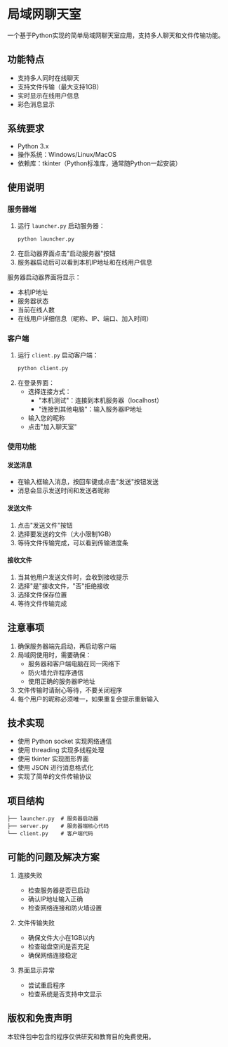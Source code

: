 # 局域网聊天室

一个基于Python实现的简单局域网聊天室应用，支持多人聊天和文件传输功能。

## 功能特点

- 支持多人同时在线聊天
- 支持文件传输（最大支持1GB）
- 实时显示在线用户信息
- 彩色消息显示

## 系统要求

- Python 3.x
- 操作系统：Windows/Linux/MacOS
- 依赖库：tkinter（Python标准库，通常随Python一起安装）

## 使用说明

### 服务器端

1. 运行 `launcher.py` 启动服务器：
   ```bash
   python launcher.py
   ```
2. 在启动器界面点击"启动服务器"按钮
3. 服务器启动后可以看到本机IP地址和在线用户信息

服务器启动器界面将显示：
- 本机IP地址
- 服务器状态
- 当前在线人数
- 在线用户详细信息（昵称、IP、端口、加入时间）

### 客户端

1. 运行 `client.py` 启动客户端：
   ```bash
   python client.py
   ```
2. 在登录界面：
   - 选择连接方式：
     - "本机测试"：连接到本机服务器（localhost）
     - "连接到其他电脑"：输入服务器IP地址
   - 输入您的昵称
   - 点击"加入聊天室"

### 使用功能

#### 发送消息
- 在输入框输入消息，按回车键或点击"发送"按钮发送
- 消息会显示发送时间和发送者昵称

#### 发送文件
1. 点击"发送文件"按钮
2. 选择要发送的文件（大小限制1GB）
3. 等待文件传输完成，可以看到传输进度条

#### 接收文件
1. 当其他用户发送文件时，会收到接收提示
2. 选择"是"接收文件，"否"拒绝接收
3. 选择文件保存位置
4. 等待文件传输完成

## 注意事项

1. 确保服务器端先启动，再启动客户端
2. 局域网使用时，需要确保：
   - 服务器和客户端电脑在同一网络下
   - 防火墙允许程序通信
   - 使用正确的服务器IP地址
3. 文件传输时请耐心等待，不要关闭程序
4. 每个用户的昵称必须唯一，如果重复会提示重新输入

## 技术实现

- 使用 Python socket 实现网络通信
- 使用 threading 实现多线程处理
- 使用 tkinter 实现图形界面
- 使用 JSON 进行消息格式化
- 实现了简单的文件传输协议

## 项目结构

```
├── launcher.py  # 服务器启动器
├── server.py    # 服务器端核心代码
└── client.py    # 客户端代码
```

## 可能的问题及解决方案

1. 连接失败
   - 检查服务器是否已启动
   - 确认IP地址输入正确
   - 检查网络连接和防火墙设置

2. 文件传输失败
   - 确保文件大小在1GB以内
   - 检查磁盘空间是否充足
   - 确保网络连接稳定

3. 界面显示异常
   - 尝试重启程序
   - 检查系统是否支持中文显示

## 版权和免责声明

本软件包中包含的程序仅供研究和教育目的免费使用。